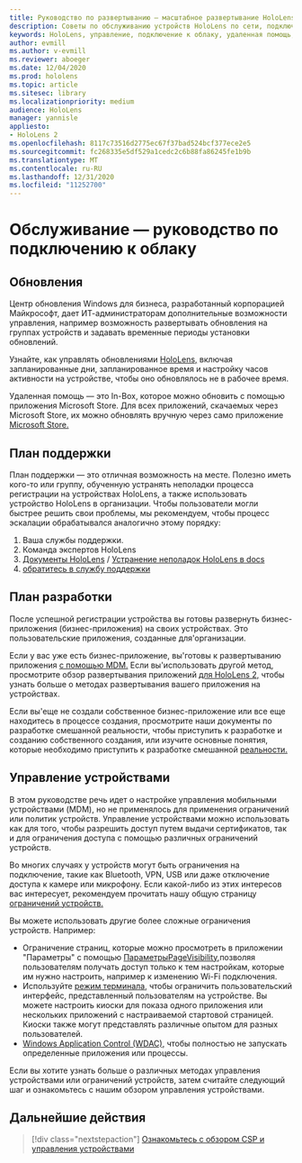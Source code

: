 ```yaml
---
title: Руководство по развертыванию — масштабное развертывание HoloLens 2 с подключением к облаку с помощью удаленной помощи — обслуживание
description: Советы по обслуживанию устройств HoloLens по сети, подключенной к облаку
keywords: HoloLens, управление, подключение к облаку, удаленная помощь, AAD, Azure AD, MDM, управление мобильными устройствами
author: evmill
ms.author: v-evmill
ms.reviewer: aboeger
ms.date: 12/04/2020
ms.prod: hololens
ms.topic: article
ms.sitesec: library
ms.localizationpriority: medium
audience: HoloLens
manager: yannisle
appliesto:
- HoloLens 2
ms.openlocfilehash: 8117c73516d2775ec67f37bad524bcf377ece2e5
ms.sourcegitcommit: fc268335e5df529a1cedc2c6b88fa86245fe1b9b
ms.translationtype: MT
ms.contentlocale: ru-RU
ms.lasthandoff: 12/31/2020
ms.locfileid: "11252700"
---
```

# Обслуживание — руководство по подключению к облаку

## Обновления

Центр обновления Windows для бизнеса, разработанный корпорацией Майкрософт, дает ИТ-администраторам дополнительные возможности управления, например возможность развертывать обновления на группах устройств и задавать временные периоды установки обновлений.

Узнайте, как управлять обновлениями [HoloLens,](https://docs.microsoft.com/hololens/hololens-updates) включая запланированные дни, запланированное время и настройку часов активности на устройстве, чтобы оно обновлялось не в рабочее время.

Удаленная помощь — это In-Box, которое можно обновить с помощью приложения Microsoft Store. Для всех приложений, скачаемых через Microsoft Store, их можно обновлять вручную через само приложение [Microsoft Store.](https://docs.microsoft.com/hololens/holographic-store-apps#update-apps)

## План поддержки

План поддержки — это отличная возможность на месте. Полезно иметь кого-то или группу, обученную устранять неполадки процесса регистрации на устройствах HoloLens, а также использовать устройство HoloLens в организации. Чтобы пользователи могли быстрее решить свои проблемы, мы рекомендуем, чтобы процесс эскалации обрабатывался аналогично этому порядку:

1. Ваша службы поддержки.
2. Команда экспертов HoloLens
3. [Документы HoloLens](https://docs.microsoft.com/hololens/)  /  [Устранение неполадок HoloLens в docs](https://docs.microsoft.com/hololens/hololens-troubleshooting)
4. [обратитесь в службу поддержки](https://support.serviceshub.microsoft.com/supportforbusiness/create?sapId=e9391227-fa6d-927b-0fff-f96288631b8f)

## План разработки

После успешной регистрации устройства вы готовы развернуть бизнес-приложения (бизнес-приложения) на своих устройствах. Это пользовательские приложения, созданные для&#39;организации.

Если у вас уже есть бизнес-приложение, вы&#39;готовы к развертыванию приложения [с помощью MDM.](https://docs.microsoft.com/hololens/app-deploy-intune) Если вы&#39;использовать другой метод, просмотрите обзор развертывания приложений [для HoloLens 2,](https://docs.microsoft.com/hololens/app-deploy-overview) чтобы узнать больше о методах развертывания вашего приложения на устройствах.

Если вы&#39;еще не создали собственное бизнес-приложение или все еще находитесь в процессе создания, [](https://docs.microsoft.com/windows/mixed-reality/design/design) просмотрите наши документы по разработке смешанной реальности, чтобы приступить к разработке и созданию собственного создания, или изучите основные понятия, которые необходимо приступить к разработке смешанной [реальности.](https://docs.microsoft.com/windows/mixed-reality/discover/get-started-with-mr)

## Управление устройствами 

В этом руководстве речь идет о настройке управления мобильными устройствами (MDM), но не применялось для применения ограничений или политик устройств. Управление устройствами можно использовать как для того, чтобы разрешить доступ путем выдачи сертификатов, так и для ограничения доступа с помощью различных ограничений устройств. 

Во многих случаях у устройств могут быть ограничения на подключение, такие как Bluetooth, VPN, USB или даже отключение доступа к камере или микрофону. Если какой-либо из этих интересов вас интересует, рекомендуем прочитать нашу общую страницу [ограничений устройств.](hololens-common-device-restrictions.md)

Вы можете использовать другие более сложные ограничения устройств. Например:

- Ограничение страниц, которые можно просмотреть в приложении "Параметры" с помощью [ПараметрыPageVisibility,](settings-uri-list.md)позволяя пользователям получать доступ только к тем настройкам, которые им нужно настроить, например к изменению Wi-Fi подключения.
- Используйте [режим терминала,](hololens-kiosk.md) чтобы ограничить пользовательский интерфейс, представленный пользователям на устройстве. Вы можете настроить киоски для показа одного приложения или нескольких приложений с настраиваемой стартовой страницей. Киоски также могут представлять различные опытом для разных пользователей.  
- [Windows Application Control (WDAC),](windows-defender-application-control-wdac.md) чтобы полностью не запускать определенные приложения или процессы.

Если вы хотите узнать больше о различных методах управления устройствами или ограничений устройств, затем считайте следующий шаг и ознакомьтесь с нашим обзором управления устройствами.

## Дальнейшие действия

> [!div class="nextstepaction"]
> [Ознакомьтесь с обзором CSP и управления устройствами](hololens-csp-policy-overview.md)